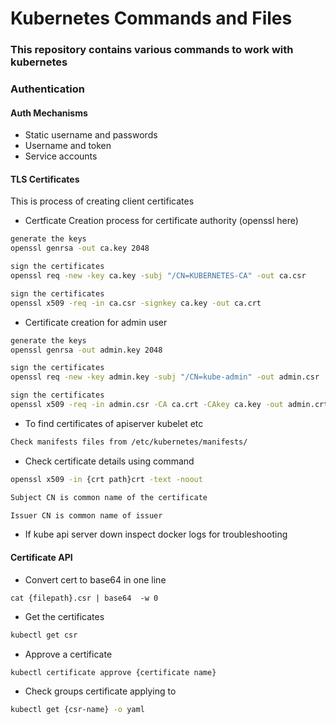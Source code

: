 # Kubernetes Commands and Files

### This repository contains various commands to work with kubernetes

### Authentication

#### Auth Mechanisms

- Static username and passwords
- Username and token
- Service accounts

#### TLS Certificates

This is process of creating client certificates

- Certficate Creation process for certificate authority (openssl here)
```sh
generate the keys 
openssl genrsa -out ca.key 2048

sign the certificates
openssl req -new -key ca.key -subj "/CN=KUBERNETES-CA" -out ca.csr

sign the certificates
openssl x509 -req -in ca.csr -signkey ca.key -out ca.crt
```

- Certificate creation for admin user
```sh
generate the keys 
openssl genrsa -out admin.key 2048

sign the certificates
openssl req -new -key admin.key -subj "/CN=kube-admin" -out admin.csr

sign the certificates
openssl x509 -req -in admin.csr -CA ca.crt -CAkey ca.key -out admin.crt
```

- To find certificates of apiserver kubelet etc
```sh
Check manifests files from /etc/kubernetes/manifests/
```

- Check certificate details using command
```sh
openssl x509 -in {crt path}crt -text -noout

Subject CN is common name of the certificate

Issuer CN is common name of issuer
```

- If kube api server down inspect docker logs for troubleshooting

#### Certificate API

- Convert cert to base64 in one line
```
cat {filepath}.csr | base64  -w 0
```

- Get the certificates
```sh
kubectl get csr
```

- Approve a certificate
```sh
kubectl certificate approve {certificate name}
```

- Check groups certificate applying to
```sh
kubectl get {csr-name} -o yaml
```